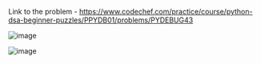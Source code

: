 Link to the problem - https://www.codechef.com/practice/course/python-dsa-beginner-puzzles/PPYDB01/problems/PYDEBUG43


![image](https://github.com/Haleshot/Competitive-Programming/assets/57552973/2df7a831-ff9a-4d93-b9e0-589ace89e476)


![image](https://github.com/Haleshot/Competitive-Programming/assets/57552973/25468ea3-678c-424c-8420-85f85af7ac89)
